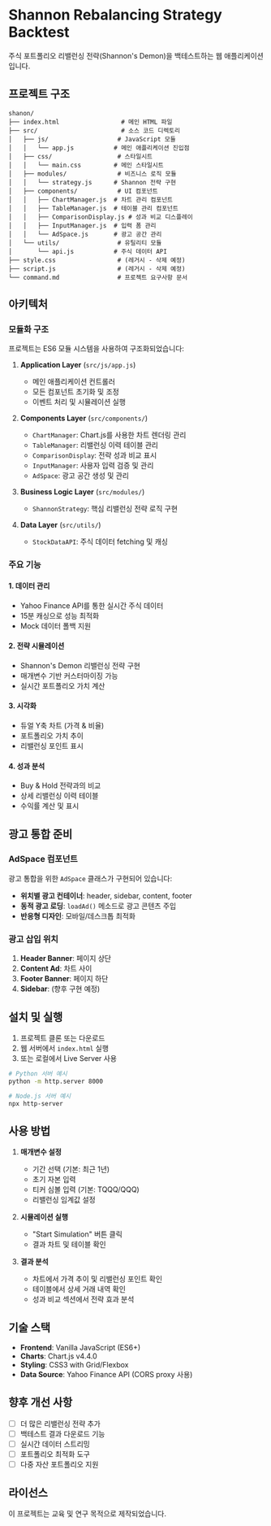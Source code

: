 # Shannon Rebalancing Strategy Backtest

주식 포트폴리오 리밸런싱 전략(Shannon's Demon)을 백테스트하는 웹 애플리케이션입니다.

## 프로젝트 구조

```
shanon/
├── index.html                 # 메인 HTML 파일
├── src/                       # 소스 코드 디렉토리
│   ├── js/                   # JavaScript 모듈
│   │   └── app.js           # 메인 애플리케이션 진입점
│   ├── css/                  # 스타일시트
│   │   └── main.css         # 메인 스타일시트
│   ├── modules/              # 비즈니스 로직 모듈
│   │   └── strategy.js      # Shannon 전략 구현
│   ├── components/           # UI 컴포넌트
│   │   ├── ChartManager.js  # 차트 관리 컴포넌트
│   │   ├── TableManager.js  # 테이블 관리 컴포넌트
│   │   ├── ComparisonDisplay.js # 성과 비교 디스플레이
│   │   ├── InputManager.js  # 입력 폼 관리
│   │   └── AdSpace.js       # 광고 공간 관리
│   └── utils/                # 유틸리티 모듈
│       └── api.js           # 주식 데이터 API
├── style.css                 # (레거시 - 삭제 예정)
├── script.js                 # (레거시 - 삭제 예정)
└── command.md                # 프로젝트 요구사항 문서
```

## 아키텍처

### 모듈화 구조

프로젝트는 ES6 모듈 시스템을 사용하여 구조화되었습니다:

1. **Application Layer** (`src/js/app.js`)
   - 메인 애플리케이션 컨트롤러
   - 모든 컴포넌트 초기화 및 조정
   - 이벤트 처리 및 시뮬레이션 실행

2. **Components Layer** (`src/components/`)
   - `ChartManager`: Chart.js를 사용한 차트 렌더링 관리
   - `TableManager`: 리밸런싱 이력 테이블 관리
   - `ComparisonDisplay`: 전략 성과 비교 표시
   - `InputManager`: 사용자 입력 검증 및 관리
   - `AdSpace`: 광고 공간 생성 및 관리

3. **Business Logic Layer** (`src/modules/`)
   - `ShannonStrategy`: 핵심 리밸런싱 전략 로직 구현

4. **Data Layer** (`src/utils/`)
   - `StockDataAPI`: 주식 데이터 fetching 및 캐싱

### 주요 기능

#### 1. 데이터 관리
- Yahoo Finance API를 통한 실시간 주식 데이터
- 15분 캐싱으로 성능 최적화
- Mock 데이터 폴백 지원

#### 2. 전략 시뮬레이션
- Shannon's Demon 리밸런싱 전략 구현
- 매개변수 기반 커스터마이징 가능
- 실시간 포트폴리오 가치 계산

#### 3. 시각화
- 듀얼 Y축 차트 (가격 & 비율)
- 포트폴리오 가치 추이
- 리밸런싱 포인트 표시

#### 4. 성과 분석
- Buy & Hold 전략과의 비교
- 상세 리밸런싱 이력 테이블
- 수익률 계산 및 표시

## 광고 통합 준비

### AdSpace 컴포넌트

광고 통합을 위한 `AdSpace` 클래스가 구현되어 있습니다:

- **위치별 광고 컨테이너**: header, sidebar, content, footer
- **동적 광고 로딩**: `loadAd()` 메소드로 광고 콘텐츠 주입
- **반응형 디자인**: 모바일/데스크톱 최적화

### 광고 삽입 위치

1. **Header Banner**: 페이지 상단
2. **Content Ad**: 차트 사이
3. **Footer Banner**: 페이지 하단
4. **Sidebar**: (향후 구현 예정)

## 설치 및 실행

1. 프로젝트 클론 또는 다운로드
2. 웹 서버에서 `index.html` 실행
3. 또는 로컬에서 Live Server 사용

```bash
# Python 서버 예시
python -m http.server 8000

# Node.js 서버 예시
npx http-server
```

## 사용 방법

1. **매개변수 설정**
   - 기간 선택 (기본: 최근 1년)
   - 초기 자본 입력
   - 티커 심볼 입력 (기본: TQQQ/QQQ)
   - 리밸런싱 임계값 설정

2. **시뮬레이션 실행**
   - "Start Simulation" 버튼 클릭
   - 결과 차트 및 테이블 확인

3. **결과 분석**
   - 차트에서 가격 추이 및 리밸런싱 포인트 확인
   - 테이블에서 상세 거래 내역 확인
   - 성과 비교 섹션에서 전략 효과 분석

## 기술 스택

- **Frontend**: Vanilla JavaScript (ES6+)
- **Charts**: Chart.js v4.4.0
- **Styling**: CSS3 with Grid/Flexbox
- **Data Source**: Yahoo Finance API (CORS proxy 사용)

## 향후 개선 사항

- [ ] 더 많은 리밸런싱 전략 추가
- [ ] 백테스트 결과 다운로드 기능
- [ ] 실시간 데이터 스트리밍
- [ ] 포트폴리오 최적화 도구
- [ ] 다중 자산 포트폴리오 지원

## 라이선스

이 프로젝트는 교육 및 연구 목적으로 제작되었습니다.